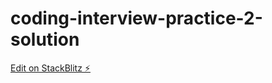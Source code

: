 # coding-interview-practice-2-solution

[Edit on StackBlitz ⚡️](https://stackblitz.com/edit/coding-interview-practice-2-solution)